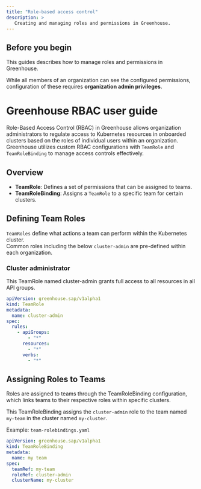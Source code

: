 ```yaml
---
title: "Role-based access control"
description: >
   Creating and managing roles and permissions in Greenhouse.
---
```


## Before you begin

This guides describes how to manage roles and permissions in Greenhouse.  

While all members of an organization can see the configured permissions, configuration of these requires **organization admin privileges**.

# Greenhouse RBAC user guide

Role-Based Access Control (RBAC) in Greenhouse allows organization administrators to regulate access to Kubernetes resources in onboarded clusters based on the roles of individual users within an organization.    
Greenhouse utilizes custom RBAC configurations with `TeamRole` and `TeamRoleBinding` to manage access controls effectively.

## Overview

- **TeamRole**: Defines a set of permissions that can be assigned to teams.
- **TeamRoleBinding**: Assigns a `TeamRole` to a specific team for certain clusters.

## Defining Team Roles

`TeamRoles` define what actions a team can perform within the Kubernetes cluster.  
Common roles including the below `cluster-admin` are pre-defined within each organization.

### Cluster administrator 

This TeamRole named cluster-admin grants full access to all resources in all API groups.

```yaml
apiVersion: greenhouse.sap/v1alpha1
kind: TeamRole
metadata:
  name: cluster-admin
spec:
  rules:
    - apiGroups:
        - "*"
      resources:
        - "*"
      verbs:
        - "*"
```

## Assigning Roles to Teams

Roles are assigned to teams through the TeamRoleBinding configuration, which links teams to their respective roles within specific clusters.

This TeamRoleBinding assigns the `cluster-admin` role to the team named `my-team` in the cluster named `my-cluster`.

Example: `team-rolebindings.yaml`

```yaml
apiVersion: greenhouse.sap/v1alpha1
kind: TeamRoleBinding
metadata:
  name: my team
spec:
  teamRef: my-team
  roleRef: cluster-admin
  clusterName: my-cluster
```
